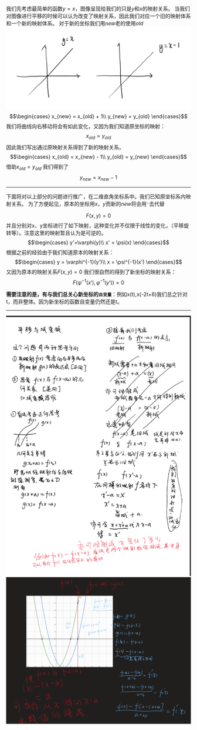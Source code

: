 我们先考虑最简单的函数$y=x$，图像呈现给我们的只是$y$和$x$的映射关系。
当我们对图像进行平移的时候可以认为改变了映射关系，因此我们对应一个旧的映射体系和一个新的映射体系。
对于新的坐标我们用$new$老的使用$old$
![Alt text](image-2.png)
$$\begin{cases}
    x_{new} = x_{old} + 1\\
    y_{new} = y_{old}
\end{cases}$$
我们将曲线向右移动将会有如此变化，又因为我们知道原坐标的映射：
$$x_{old} = y_{old}$$
因此我们写出通过原映射关系得到了新的映射关系。
$$\begin{cases}
    x_{old} = x_{new} - 1\\
    y_{old} = y_{new}
\end{cases}$$
借助$x_{old} = y_{old}$
我们得到了
$$y_{new} = x_{new} - 1$$

---

下面将对以上部分的问题进行推广，在二维直角坐标系中。我们已知原坐标系内映射关系。
为了方便起见，原本的坐标用$x$，$y$而新的$new$将会用`'`去代替

$$F(x,y)=0$$
并且分别对x，y坐标进行了如下映射，这种变化并不仅限于线性的变化，（平移旋转等）。注意这里的映射暂且认为是可逆的。
$$\begin{cases}
    y'=\varphi(y)\\
    x' = \psi(x)
\end{cases}$$
根据之前的经验由于我们知道原本的映射关系：
$$\begin{cases}
    y = \varphi^{-1}(y')\\
    x = \psi^{-1}(x')
\end{cases}$$
又因为原本的映射关系$F(x,y)=0$
我们很自然的得到了新坐标的映射关系：
$$F(\psi^{-1}(x'),\varphi^{-1}(y'))=0$$

**需要注意的是，有与我们总关心新坐标的`自变量`**：例如x(t),x(-2t+6)我们总之针对t，而非整体。因为新坐标的函数自变量仍然还是t。


---

![alt text](image-1.png) 
![alt text](image-3.png)